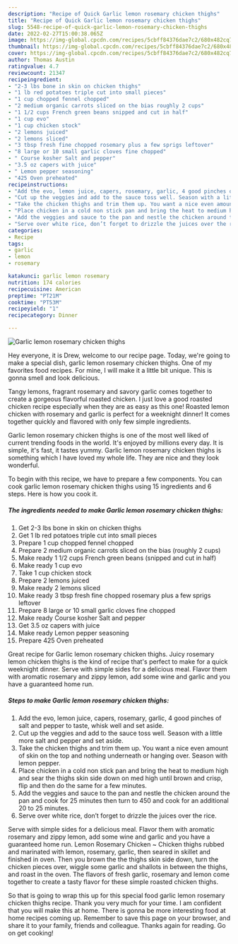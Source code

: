 ```yaml
---
description: "Recipe of Quick Garlic lemon rosemary chicken thighs"
title: "Recipe of Quick Garlic lemon rosemary chicken thighs"
slug: 5548-recipe-of-quick-garlic-lemon-rosemary-chicken-thighs
date: 2022-02-27T15:00:38.065Z
image: https://img-global.cpcdn.com/recipes/5cbff84376dae7c2/680x482cq70/garlic-lemon-rosemary-chicken-thighs-recipe-main-photo.jpg
thumbnail: https://img-global.cpcdn.com/recipes/5cbff84376dae7c2/680x482cq70/garlic-lemon-rosemary-chicken-thighs-recipe-main-photo.jpg
cover: https://img-global.cpcdn.com/recipes/5cbff84376dae7c2/680x482cq70/garlic-lemon-rosemary-chicken-thighs-recipe-main-photo.jpg
author: Thomas Austin
ratingvalue: 4.7
reviewcount: 21347
recipeingredient:
- "2-3 lbs bone in skin on chicken thighs"
- "1 lb red potatoes triple cut into small pieces"
- "1 cup chopped fennel chopped"
- "2 medium organic carrots sliced on the bias roughly 2 cups"
- "1 1/2 cups French green beans snipped and cut in half"
- "1 cup evo"
- "1 cup chicken stock"
- "2 lemons juiced"
- "2 lemons sliced"
- "3 tbsp fresh fine chopped rosemary plus a few sprigs leftover"
- "8 large or 10 small garlic cloves fine chopped"
- " Course kosher Salt and pepper"
- "3.5 oz capers with juice"
- " Lemon pepper seasoning"
- "425 Oven preheated"
recipeinstructions:
- "Add the evo, lemon juice, capers, rosemary, garlic, 4 good pinches of salt and pepper to taste, whisk well and set aside."
- "Cut up the veggies and add to the sauce toss well. Season with a little more salt and pepper and set aside."
- "Take the chicken thighs and trim them up. You want a nice even amount of skin on the top and nothing underneath or hanging over. Season with lemon pepper."
- "Place chicken in a cold non stick pan and bring the heat to medium high and sear the thighs skin side down on med high until brown and crisp, flip and then do the same for a few minutes."
- "Add the veggies and sauce to the pan and nestle the chicken around the pan and cook for 25 minutes then turn to 450 and cook for an additional 20 to 25 minutes."
- "Serve over white rice, don’t forget to drizzle the juices over the rice."
categories:
- Recipe
tags:
- garlic
- lemon
- rosemary

katakunci: garlic lemon rosemary 
nutrition: 174 calories
recipecuisine: American
preptime: "PT21M"
cooktime: "PT53M"
recipeyield: "1"
recipecategory: Dinner

---
```



![Garlic lemon rosemary chicken thighs](https://img-global.cpcdn.com/recipes/5cbff84376dae7c2/680x482cq70/garlic-lemon-rosemary-chicken-thighs-recipe-main-photo.jpg)

Hey everyone, it is Drew, welcome to our recipe page. Today, we're going to make a special dish, garlic lemon rosemary chicken thighs. One of my favorites food recipes. For mine, I will make it a little bit unique. This is gonna smell and look delicious.

Tangy lemons, fragrant rosemary and savory garlic comes together to create a gorgeous flavorful roasted chicken. I just love a good roasted chicken recipe especially when they are as easy as this one! Roasted lemon chicken with rosemary and garlic is perfect for a weeknight dinner! It comes together quickly and flavored with only few simple ingredients.

Garlic lemon rosemary chicken thighs is one of the most well liked of current trending foods in the world. It's enjoyed by millions every day. It is simple, it's fast, it tastes yummy. Garlic lemon rosemary chicken thighs is something which I have loved my whole life. They are nice and they look wonderful.


To begin with this recipe, we have to prepare a few components. You can cook garlic lemon rosemary chicken thighs using 15 ingredients and 6 steps. Here is how you cook it.

<!--inarticleads1-->

##### The ingredients needed to make Garlic lemon rosemary chicken thighs:

1. Get 2-3 lbs bone in skin on chicken thighs
1. Get 1 lb red potatoes triple cut into small pieces
1. Prepare 1 cup chopped fennel chopped
1. Prepare 2 medium organic carrots sliced on the bias (roughly 2 cups)
1. Make ready 1 1/2 cups French green beans (snipped and cut in half)
1. Make ready 1 cup evo
1. Take 1 cup chicken stock
1. Prepare 2 lemons juiced
1. Make ready 2 lemons sliced
1. Make ready 3 tbsp fresh fine chopped rosemary plus a few sprigs leftover
1. Prepare 8 large or 10 small garlic cloves fine chopped
1. Make ready  Course kosher Salt and pepper
1. Get 3.5 oz capers with juice
1. Make ready  Lemon pepper seasoning
1. Prepare 425 Oven preheated


Great recipe for Garlic lemon rosemary chicken thighs. Juicy rosemary lemon chicken thighs is the kind of recipe that&#39;s perfect to make for a quick weeknight dinner. Serve with simple sides for a delicious meal. Flavor them with aromatic rosemary and zippy lemon, add some wine and garlic and you have a guaranteed home run. 

<!--inarticleads2-->

##### Steps to make Garlic lemon rosemary chicken thighs:

1. Add the evo, lemon juice, capers, rosemary, garlic, 4 good pinches of salt and pepper to taste, whisk well and set aside.
1. Cut up the veggies and add to the sauce toss well. Season with a little more salt and pepper and set aside.
1. Take the chicken thighs and trim them up. You want a nice even amount of skin on the top and nothing underneath or hanging over. Season with lemon pepper.
1. Place chicken in a cold non stick pan and bring the heat to medium high and sear the thighs skin side down on med high until brown and crisp, flip and then do the same for a few minutes.
1. Add the veggies and sauce to the pan and nestle the chicken around the pan and cook for 25 minutes then turn to 450 and cook for an additional 20 to 25 minutes.
1. Serve over white rice, don’t forget to drizzle the juices over the rice.


Serve with simple sides for a delicious meal. Flavor them with aromatic rosemary and zippy lemon, add some wine and garlic and you have a guaranteed home run. Lemon Rosemary Chicken ~ Chicken thighs rubbed and marinated with lemon, rosemary, garlic, then seared in skillet and finished in oven. Then you brown the the thighs skin side down, turn the chicken pieces over, wiggle some garlic and shallots in between the thighs, and roast in the oven. The flavors of fresh garlic, rosemary and lemon come together to create a tasty flavor for these simple roasted chicken thighs. 

So that is going to wrap this up for this special food garlic lemon rosemary chicken thighs recipe. Thank you very much for your time. I am confident that you will make this at home. There is gonna be more interesting food at home recipes coming up. Remember to save this page on your browser, and share it to your family, friends and colleague. Thanks again for reading. Go on get cooking!
